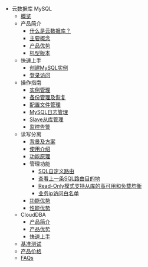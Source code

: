 * 云数据库 MySQL
    * [概览](database/udb-mysql/overview)
    * 产品简介
        * [什么是云数据库？](database/udb-mysql/product/concepts)
        * [主要概念](database/udb-mysql/product/Terminology)
        * [产品优势](database/udb-mysql/product/superiority)
        * [机型版本](database/udb-mysql/product/version)
    * 快速上手
        * [创建MySQL实例](database/udb-mysql/quick/create)
        * [登录访问](database/udb-mysql/quick/login)
    * 操作指南
        * [实例管理](database/udb-mysql/guide/instance)
        * [备份管理及恢复](database/udb-mysql/guide/backup)
        * [配置文件管理](database/udb-mysql/guide/config)
        * [MySQL日志管理](database/udb-mysql/guide/log)
        * [Slave从库管理](database/udb-mysql/guide/slave)
        * [监控告警](database/udb-mysql/guide/monitor)
    * 读写分离
        * [背景及方案](database/udb-mysql/rwrouter/scheme)
        * [使用介绍](database/udb-mysql/rwrouter/guide)
        * [功能原理](database/udb-mysql/rwrouter/theory)
        * 管理功能
            * [SQL自定义路由](database/udb-mysql/rwrouter/manage/sql)
            * [查看上一条SQL路由目的地](database/udb-mysql/rwrouter/manage/destination)
            * [Read-Only模式支持从库的高可用和负载均衡](database/udb-mysql/rwrouter/manage/read)
            * [业务ip访问白名单](database/udb-mysql/rwrouter/manage/access)
        * [功能优势](database/udb-mysql/rwrouter/superiority)
        * [性能优势](database/udb-mysql/rwrouter/performance)
    * CloudDBA
        * [产品简介](database/udb-mysql/clouddba/product)
        * [产品优势](database/udb-mysql/clouddba/superiority)
        * [快速上手](database/udb-mysql/clouddba/quick)
    * [基准测试](database/udb-mysql/test)
    * [产品价格](database/udb-mysql/price)
    * [FAQs](database/udb-mysql/faqs)
    
    
        

